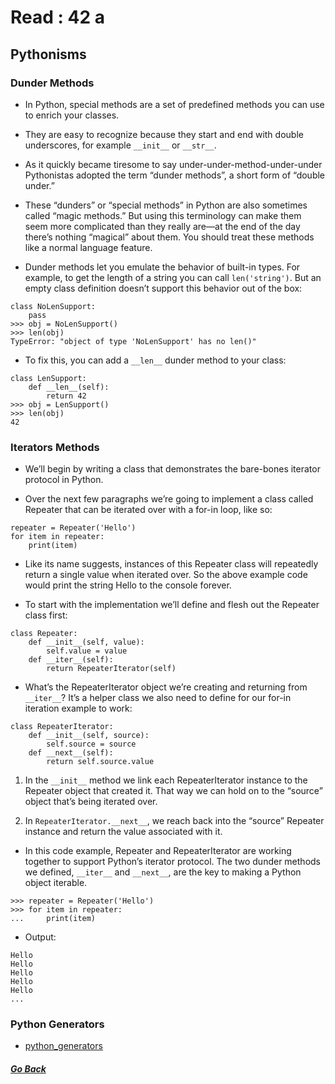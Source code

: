 # Read : 42 a

## Pythonisms

### Dunder Methods

- In Python, special methods are a set of predefined methods you can use to enrich your classes. 

- They are easy to recognize because they start and end with double underscores, for example `__init__` or `__str__`.

- As it quickly became tiresome to say under-under-method-under-under Pythonistas adopted the term “dunder methods”, a short form of “double under.”

- These “dunders” or “special methods” in Python are also sometimes called “magic methods.” But using this terminology can make them seem more complicated than they really are—at the end of the day there’s nothing “magical” about them. You should treat these methods like a normal language feature.

- Dunder methods let you emulate the behavior of built-in types. For example, to get the length of a string you can call `len('string')`. But an empty class definition doesn’t support this behavior out of the box:
```
class NoLenSupport:
    pass
>>> obj = NoLenSupport()
>>> len(obj)
TypeError: "object of type 'NoLenSupport' has no len()"
```
- To fix this, you can add a `__len__` dunder method to your class:
```
class LenSupport:
    def __len__(self):
        return 42
>>> obj = LenSupport()
>>> len(obj)
42
```

### Iterators Methods

- We’ll begin by writing a class that demonstrates the bare-bones iterator protocol in Python. 

- Over the next few paragraphs we’re going to implement a class called Repeater that can be iterated over with a for-in loop, like so:
```
repeater = Repeater('Hello')
for item in repeater:
    print(item)
```

- Like its name suggests, instances of this Repeater class will repeatedly return a single value when iterated over. So the above example code would print the string Hello to the console forever.

- To start with the implementation we’ll define and flesh out the Repeater class first:
```
class Repeater:
    def __init__(self, value):
        self.value = value
    def __iter__(self):
        return RepeaterIterator(self)
```

- What’s the RepeaterIterator object we’re creating and returning from `__iter__`? It’s a helper class we also need to define for our for-in iteration example to work:
```
class RepeaterIterator:
    def __init__(self, source):
        self.source = source
    def __next__(self):
        return self.source.value
```

1. In the `__init__` method we link each RepeaterIterator instance to the Repeater object that created it. That way we can hold on to the “source” object that’s being iterated over.

2. In `RepeaterIterator.__next__`, we reach back into the “source” Repeater instance and return the value associated with it.

- In this code example, Repeater and RepeaterIterator are working together to support Python’s iterator protocol. The two dunder methods we defined, `__iter__` and `__next__`, are the key to making a Python object iterable.

```
>>> repeater = Repeater('Hello')
>>> for item in repeater:
...     print(item)
```
- Output:
```
Hello
Hello
Hello
Hello
Hello
...
```

### Python Generators

- [python_generators](https://dbader.org/blog/python-generators) 


##### [Go Back](code_401_reading_notes.md)